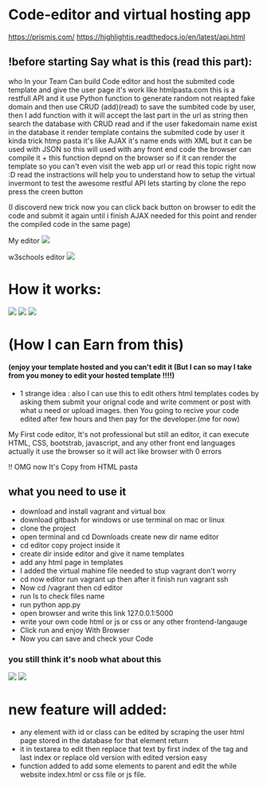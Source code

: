 # Code-editor and virtual hosting app

https://prismjs.com/
https://highlightjs.readthedocs.io/en/latest/api.html

## !before starting Say what is this (read this part):
who In your Team Can build Code editor and host the submited code template and give the user page it's work like htmlpasta.com
this is a restfull API and it use Python function to generate random not reapted fake domain and then
use CRUD (add)(read) to save the sumbited code by user, then I add function with <string var> 
it will accept the last part in the url as string then search the database with CRUD read and 
if the user fakedomain name exist in the database it render template contains the submited
code by user it kinda trick htmp pasta it's like AJAX it's name ends with XML but it can be used with JSON
 so this will used with any front end code the browser can compile it + this function depnd on the browser
  so if it can render the template so you can't even visit the web app url or read this topic right now :D
  read the instractions will help you to understand how to setup the virtual invermont to test the awesome
  restful API lets starting by clone the repo press the creen button 
 
 (I discoverd new trick now you can click back button on browser to edit the code and submit it again until i finish AJAX needed 
 for this point and render the compiled code in the same page)
 
 
 

My editor
<img src="myeditorr.PNG">

w3schools editor
<img src="w3schools_editor.PNG">



# How it works:
<img src="myapp0.PNG">
<img src="Myapp1.PNG">
<img src="enjoy_host.PNG">

# (How I can Earn from this)
#### (enjoy your template hosted and you can't edit it (But I can so may I take from you money to edit your hosted template !!!!)

+ 1 strange idea : also I can use this to edit others html templates codes by asking them submit your orignal code and write comment or post with what u need or upload images. then You going to recive your code edited after few hours and then pay for the developer.(me for now)


My First code editor, It's not professional but still an editor, it can execute HTML, CSS, bootstrab, javascript, and any other front end languages actually it use the browser so it will act like browser with 0 errors


!! OMG now It's Copy from HTML pasta 

## what you need to use it
*  download and install vagrant and virtual box
*  download gitbash for windows or use terminal on mac or linux
*  clone the project
*  open terminal and cd Downloads create new dir name editor
*  cd editor copy project inside it
*  create dir inside editor and give it name templates
*  add any html page in templates 
*  I added the virtual mahine file needed to stup vagrant don't worry
*  cd now editor run vagrant up then after it finish run vagrant ssh
*  Now cd /vagrant  then cd editor
*  run ls to check files name 
*  run python app.py
*  open browser and write this link 127.0.0.1:5000
*  write your own code html or js or css or any other frontend-langauge 
*  Click run and enjoy With Browser
*  Now you can save and check your Code


### you still think it's noob what about this
<img src="orlik.PNG">
<img src="orlik1.PNG">


# new feature will added:
*  any element with id or class can be edited by scraping the user html page stored in the database for that element return
* it in textarea to edit then replace that text by first index of the tag and last index or replace old version with edited version easy
* function added to add some elements to parent and edit the while website index.html or css file or js file.
